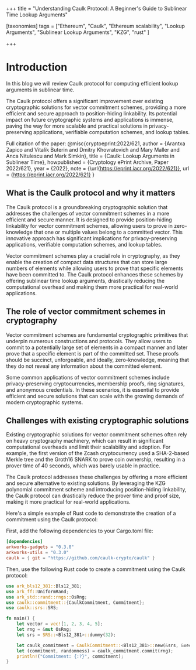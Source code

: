 +++
title = "Understanding Caulk Protocol: A Beginner's Guide to Sublinear Time Lookup Arguments"


[taxonomies]
tags = ["Ethereum", "Caulk", "Ethereum scalability", "Lookup Arguments", "Sublinear Lookup Arguments", "KZG", "rust" ]

+++


# Introduction

In this blog we will review Caulk protocol for computing efficient lookup arguments in sublinear time.

The Caulk protocol offers a significant improvement over existing cryptographic solutions for vector commitment schemes, providing a more efficient and secure approach to position-hiding linkability. Its potential impact on future cryptographic systems and applications is immense, paving the way for more scalable and practical solutions in privacy-preserving applications, verifiable computation schemes, and lookup tables.

Full citation of the paper:
@misc{cryptoeprint:2022/621,
      author = {Arantxa Zapico and Vitalik Buterin and Dmitry Khovratovich and Mary Maller and Anca Nitulescu and Mark Simkin},
      title = {Caulk: Lookup Arguments in Sublinear Time},
      howpublished = {Cryptology ePrint Archive, Paper 2022/621},
      year = {2022},
      note = {\url{https://eprint.iacr.org/2022/621}},
      url = {https://eprint.iacr.org/2022/621}
}

## What is the Caulk protocol and why it matters

The Caulk protocol is a groundbreaking cryptographic solution that addresses the challenges of vector commitment schemes in a more efficient and secure manner. It is designed to provide position-hiding linkability for vector commitment schemes, allowing users to prove in zero-knowledge that one or multiple values belong to a committed vector. This innovative approach has significant implications for privacy-preserving applications, verifiable computation schemes, and lookup tables.

Vector commitment schemes play a crucial role in cryptography, as they enable the creation of compact data structures that can store large numbers of elements while allowing users to prove that specific elements have been committed to. The Caulk protocol enhances these schemes by offering sublinear time lookup arguments, drastically reducing the computational overhead and making them more practical for real-world applications.

## The role of vector commitment schemes in cryptography

Vector commitment schemes are fundamental cryptographic primitives that underpin numerous constructions and protocols. They allow users to commit to a potentially large set of elements in a compact manner and later prove that a specific element is part of the committed set. These proofs should be succinct, unforgeable, and ideally, zero-knowledge, meaning that they do not reveal any information about the committed element.

Some common applications of vector commitment schemes include privacy-preserving cryptocurrencies, membership proofs, ring signatures, and anonymous credentials. In these scenarios, it is essential to provide efficient and secure solutions that can scale with the growing demands of modern cryptographic systems.

## Challenges with existing cryptographic solutions

Existing cryptographic solutions for vector commitment schemes often rely on heavy cryptography machinery, which can result in significant computational overheads and limit their scalability and adoption. For example, the first version of the Zcash cryptocurrency used a SHA-2-based Merkle tree and the Groth16 SNARK to prove coin ownership, resulting in a prover time of 40 seconds, which was barely usable in practice.

The Caulk protocol addresses these challenges by offering a more efficient and secure alternative to existing solutions. By leveraging the KZG polynomial commitment scheme and introducing position-hiding linkability, the Caulk protocol can drastically reduce the prover time and proof size, making it more practical for real-world applications.

Here's a simple example of Rust code to demonstrate the creation of a commitment using the Caulk protocol:

First, add the following dependencies to your Cargo.toml file:

```toml
[dependencies]
arkworks-gadgets = "0.3.0"
arkworks-utils = "0.3.0"
caulk = { git = "https://github.com/caulk-crypto/caulk" }
```
Then, use the following Rust code to create a commitment using the Caulk protocol:

```rust
use ark_bls12_381::Bls12_381;
use ark_ff::UniformRand;
use ark_std::rand::rngs::OsRng;
use caulk::commitment::{CaulkCommitment, Commitment};
use caulk::srs::SRS;

fn main() {
    let vector = vec![1, 2, 3, 4, 5];
    let rng = &mut OsRng;
    let srs = SRS::<Bls12_381>::dummy(32);

    let caulk_commitment = CaulkCommitment::<Bls12_381>::new(&srs, &vector);
    let (commitment, randomness) = caulk_commitment.commit(rng);
    println!("Commitment: {:?}", commitment);
}
```

